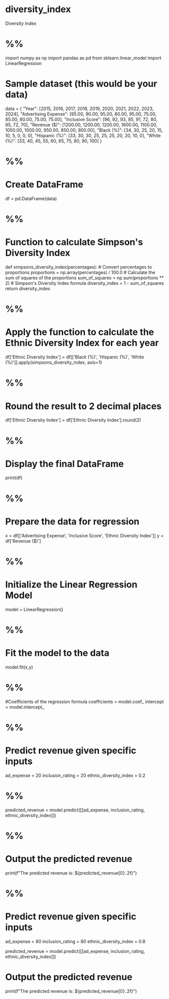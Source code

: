 # diversity_index
Diversity Index
# %%
import numpy as np
import pandas as pd
from sklearn.linear_model import LinearRegression

# Sample dataset (this would be your data)
data = {
    "Year": [2015, 2016, 2017, 2018, 2019, 2020, 2021, 2022, 2023, 2024],
    "Advertising Expense": [95.00, 90.00, 95.00, 80.00, 95.00, 75.00, 85.00, 80.00, 75.00, 75.00],
    "Inclusive Score": [96, 92, 93, 85, 91, 72, 80, 85, 72, 70],
    "Revenue ($)": [1200.00, 1200.00, 1200.00, 1600.00, 1100.00, 1050.00, 1000.00, 950.00, 850.00, 800.00],
    "Black (%)": [34, 30, 25, 20, 15, 10, 5, 0, 0, 0],
    "Hispanic (%)": [33, 30, 30, 25, 25, 25, 20, 20, 10, 0],
    "White (%)": [33, 40, 45, 55, 60, 65, 75, 80, 90, 100]
}

# %%
# Create DataFrame
df = pd.DataFrame(data)

# %%
# Function to calculate Simpson's Diversity Index
def simpsons_diversity_index(percentages):
    # Convert percentages to proportions
    proportions = np.array(percentages) / 100.0
    # Calculate the sum of squares of the proportions
    sum_of_squares = np.sum(proportions ** 2)
    # Simpson's Diversity Index formula
    diversity_index = 1 - sum_of_squares
    return diversity_index

# %%
# Apply the function to calculate the Ethnic Diversity Index for each year
df['Ethnic Diversity Index'] = df[['Black (%)', 'Hispanic (%)', 'White (%)']].apply(simpsons_diversity_index, axis=1)

# %%
# Round the result to 2 decimal places
df['Ethnic Diversity Index'] = df['Ethnic Diversity Index'].round(2)

# %%
# Display the final DataFrame
print(df)

# %%
# Prepare the data for regression
x = df[['Advertising Expense', 'Inclusive Score', 'Ethnic Diversity Index']]
y = df['Revenue ($)']

# %%
# Initialize the Linear Regression Model
model = LinearRegression()

# %%
# Fit the model to the data 
model.fit(x,y)

# %%
#Coefficients of the regression formula 
coefficients = model.coef_
intercept = model.intercept_ 

# %%
# Predict revenue given specific inputs
ad_expense = 20
inclusion_rating = 20
ethnic_diversity_index = 0.2


# %%
predicted_revenue = model.predict([[ad_expense, inclusion_rating, ethnic_diversity_index]])


# %%
# Output the predicted revenue
print(f"The predicted revenue is: ${predicted_revenue[0]:.2f}")

# %%
# Predict revenue given specific inputs
ad_expense = 80
inclusion_rating = 80
ethnic_diversity_index = 0.8

predicted_revenue = model.predict([[ad_expense, inclusion_rating, ethnic_diversity_index]])


# Output the predicted revenue
print(f"The predicted revenue is: ${predicted_revenue[0]:.2f}")


